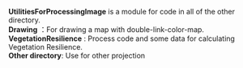 **UtilitiesForProcessingImage** is a module for code in all of the other directory.  
**Drawing** ：For drawing a map with double-link-color-map.  
**VegetationResilience** : Process code and some data for calculating Vegetation Resilience.  
**Other directory**: Use for other projection
